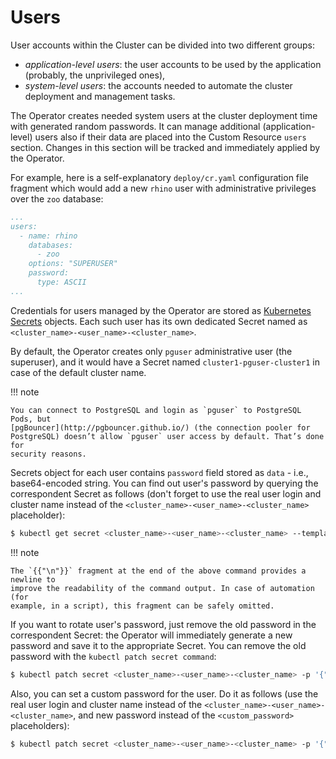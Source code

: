 # Users

User accounts within the Cluster can be divided into two different groups:

* *application-level users*: the user accounts to be used by the application
    (probably, the unprivileged ones),
* *system-level users*: the accounts needed to automate the cluster deployment
    and management tasks.

The Operator creates needed system users at the cluster deployment time with
generated random passwords. It can manage additional (application-level) users
also if their data are placed into the Custom Resource `users` section. Changes
in this section will be tracked and immediately applied by the Operator.

For example, here is a self-explanatory `deploy/cr.yaml` configuration file
fragment which would add a new `rhino` user with administrative privileges over
the `zoo` database:

```yaml
...
users:
  - name: rhino
    databases:
      - zoo
    options: "SUPERUSER"
    password:
      type: ASCII
...
```

Credentials for users managed by the Operator are stored as [Kubernetes Secrets](https://kubernetes.io/docs/concepts/configuration/secret/) objects.
Each such user has its own dedicated Secret named as
`<cluster_name>-<user_name>-<cluster_name>`.

By default, the Operator creates only `pguser` administrative user (the
superuser), and it would have a Secret named `cluster1-pguser-cluster1` in case
of the default cluster name.

!!! note

    You can connect to PostgreSQL and login as `pguser` to PostgreSQL Pods, but
    [pgBouncer](http://pgbouncer.github.io/) (the connection pooler for
    PostgreSQL) doesn’t allow `pguser` user access by default. That’s done for
    security reasons.


Secrets object for each user contains `password` field stored as `data` - i.e.,
base64-encoded string. You can find out user's password by querying the
correspondent Secret as follows (don't forget to use the real user login and
cluster name instead of the `<cluster_name>-<user_name>-<cluster_name>`
placeholder):

``` {.bash data-prompt="$" }
$ kubectl get secret <cluster_name>-<user_name>-<cluster_name> --template='{{"{{"}}.data.password | base64decode{{"}}"}}{{"{{"}}"\n"{{"}}"}}'
```

!!! note

    The `{{"\n"}}` fragment at the end of the above command provides a newline to
    improve the readability of the command output. In case of automation (for
    example, in a script), this fragment can be safely omitted.

If you want to rotate user's password, just remove the old password in the
correspondent Secret: the Operator will immediately generate a new password
and save it to the appropriate Secret. You can remove the old password with the
`kubectl patch secret command`:

``` {.bash data-prompt="$" }
$ kubectl patch secret <cluster_name>-<user_name>-<cluster_name> -p '{"data":{"password":""}}'
```

Also, you can set a custom password for the user. Do it as follows (use the real
user login and cluster name instead of the
`<cluster_name>-<user_name>-<cluster_name>`,
and new password instead of the `<custom_password>` placeholders):

``` {.bash data-prompt="$" }
$ kubectl patch secret <cluster_name>-<user_name>-<cluster_name> -p '{"stringData":{"password":"<custom_password>", "verifier":""}}'
```

